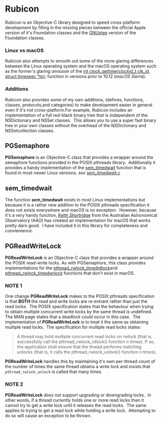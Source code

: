 # Rubicon

Rubicon is an Objective-C library designed to speed cross-platform development by filling in the missing pieces between the official Apple version of it's Foundation classes and the [GNUstep](http://www.gnustep.org) version of the Foundation classes.

### Linux vs macOS

Rubicon also attempts to smooth out some of the more glaring differences between the Linux operating system and the macOS operating system such as the former's glaring omission of the [int clock_gettime(clockid_t clk_id, struct timespec *tp);](https://linux.die.net/man/3/clock_gettime) function in versions prior to 10.12 (_macOS Sierra_).

### Additions

Rubicon also provides some of my own additions, (defines, functions, classes, protocols,and categories) to make development easier in general even if it's not cross-platform.For example, Rubicon includes an implementation of a full red-black binary tree that is independent of the NSDictionary and NSSet classes.  This allows you to use a super fast binary tree in your own classes without the overhead of the NSDictionary and NSSetcollection classes.

## PGSemaphore

**PGSemaphore** is an Objective-C class that provides a wrapper around the semaphore functions provided in the POSIX pthreads library.  Additionally it provides a handy implementation of the [sem_timedwait](http://man7.org/linux/man-pages/man3/sem_wait.3.html) function that is found in most newer Linux versions. *see [sem_timedwait.c](Rubicon/Misc/sem_timedwait.c)*

## sem_timedwait

The function **sem_timedwait** exists in most Linux implementations but because it is a rather new addition to the POSIX pthreads specification it does not exists everywhere and macOS is no exception.  However, because it's a very handy function, [Keith Shortridge](https://www.aao.gov.au/science/research/staff/Keith%20Shortridge "Keith Shortridge, AAO") from the Australian Astronomical Observatory (AAO) has created an implementation for macOS that works pretty darn good.  I have included it in this library for completeness and convienience.

## PGReadWriteLock

**PGReadWriteLock** is an Objective-C class that provides a wrapper around the POSIX read-write locks. As with PGSemaphore, this class provides implementations for the [pthread_rwlock_timedrdlock](http://man7.org/linux/man-pages/man3/pthread_rwlock_timedrdlock.3p.html)and [pthread_rwlock_timedwrlock](http://man7.org/linux/man-pages/man3/pthread_rwlock_timedwrlock.3p.html) functions that don't exist in macOS.

### NOTE 1

One change **PGReadWriteLock** makes to the POSIX pthreads specification is that **BOTH** the read and write locks are re-entrant rather than just the read locks.  The POSIX specification states that the behaviour when trying to obtain multiple concurrent write locks by the same thread is undefined.  The MAN page states that a deadlock *could* occur in this case.  The implementation of **PGReadWriteLock** is to treat it the same as obtaining multiple read locks.  The specification for multiple read locks states:

> A thread may hold multiple concurrent read locks on rwlock (that is, successfully call the pthread_rwlock_rdlock() function n times). If so, the application shall ensure that the thread performs matching unlocks (that is, it calls the pthread_rwlock_unlock() function n times).

**PGReadWriteLock** handles this by maintaining it's own per-thread count of the number of times the same thread obtains a write lock and insists that <code>pthread_rwlock_unlock</code> is called that many times.

### NOTE 2

**PGReadWriteLock** *does not* support upgrading or downgrading locks.  In other words, if a thread currently holds one or more read locks then it cannot try to get a write lock until it releases the read locks.  The same applies to trying to get a read lock while holding a write lock.  Attempting to do so will cause an exception to be thrown.

